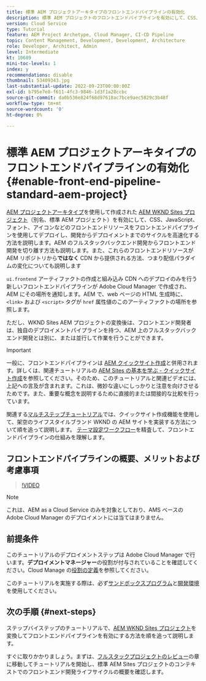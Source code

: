 ```yaml
---
title: 標準 AEM プロジェクトアーキタイプのフロントエンドパイプラインの有効化
description: 標準 AEM プロジェクトのフロントエンドパイプラインを有効にして、CSS、JavaScript、フォント、アイコンなどの静的リソースのデプロイを迅速化する方法を説明します。また、AEM のフルスタックバックエンド開発からフロントエンド開発を切り離す方法も説明します。
version: Cloud Service
type: Tutorial
feature: AEM Project Archetype, Cloud Manager, CI-CD Pipeline
topic: Content Management, Development, Development, Architecture
role: Developer, Architect, Admin
level: Intermediate
kt: 10689
mini-toc-levels: 1
index: y
recommendations: disable
thumbnail: 53409343.jpg
last-substantial-update: 2022-09-23T00:00:00Z
exl-id: b795e7e8-f611-4fc3-9846-1d3f1a28ccbc
source-git-commit: da0b536e824f68d97618ac7bce9aec5829c3b48f
workflow-type: tm+mt
source-wordcount: '0'
ht-degree: 0%

---
```


# 標準 AEM プロジェクトアーキタイプのフロントエンドパイプラインの有効化{#enable-front-end-pipeline-standard-aem-project}

[AEM プロジェクトアーキタイプ](https://github.com/adobe/aem-project-archetype)を使用して作成された [AEM WKND Sites プロジェクト](https://github.com/adobe/aem-guides-wknd)（別名、標準 AEM プロジェクト）を有効にして、CSS、JavaScript、フォント、アイコンなどのフロントエンドリソースをフロントエンドパイプラインを使用してデプロイし、開発からデプロイメントまでのサイクルを高速化する方法を説明します。AEM のフルスタックバックエンド開発からフロントエンド開発を切り離す方法も説明します。また、これらのフロントエンドリソースが AEM リポジトリから&#x200B;__ではなく__ CDN から提供される方法、つまり配信パラダイムの変化についても説明します


`ui.frontend` アーティファクトの作成と組み込み CDN へのデプロイのみを行う新しいフロントエンドパイプラインが Adobe Cloud Manager で作成され、AEM にその場所を通知します。AEM で、web ページの HTML 生成時に、`<link>` および `<script>` タグが `href` 属性値のこのアーティファクトの場所を参照します。

ただし、WKND Sites AEM プロジェクトの変換後は、フロントエンド開発者は、独自のデプロイメントパイプラインを持つ、AEM 上のフルスタックバックエンド開発とは別に、または並行して作業を行うことができます。

>[!IMPORTANT]
>
>一般に、フロントエンドパイプラインは [AEM クイックサイト作成](https://experienceleague.adobe.com/docs/experience-manager-cloud-service/content/sites/administering/site-creation/quick-site/overview.html?lang=ja)と併用されます。詳しくは、関連チュートリアルの [AEM Sites の基本を学ぶ - クイックサイト作成](https://experienceleague.adobe.com/docs/experience-manager-learn/getting-started-wknd-tutorial-develop/site-template/overview.html?lang=ja)を参照してください。そのため、このチュートリアルと関連ビデオには、上記への言及が含まれます。これは、微妙な違いにしっかりと注意を向けさせるためです。また、重要な概念を説明するために直接的または間接的な比較を行っています。


関連する[マルチステップチュートリアル](https://experienceleague.adobe.com/docs/experience-manager-learn/getting-started-wknd-tutorial-develop/site-template/overview.html?lang=ja)では、クイックサイト作成機能を使用して、架空のライフスタイルブランド WKND の AEM サイトを実装する方法について順を追って説明します。 [テーマ設定ワークフロー](https://experienceleague.adobe.com/docs/experience-manager-learn/getting-started-wknd-tutorial-develop/site-template/theming.html?lang=ja)を精査して、フロントエンドパイプラインの仕組みを理解します。

## フロントエンドパイプラインの概要、メリットおよび考慮事項

>[!VIDEO](https://video.tv.adobe.com/v/3409343?quality=12&learn=on)


>[!NOTE]
>
>これは、AEM as a Cloud Service のみを対象としており、AMS ベースの Adobe Cloud Manager のデプロイメントには当てはまりません。

## 前提条件

このチュートリアルのデプロイメントステップは Adobe Cloud Manager で行います。__デプロイメントマネージャー__&#x200B;の役割が付与されていることを確認してください。Cloud Manage の[役割の定義](https://experienceleague.adobe.com/docs/experience-manager-cloud-manager/content/requirements/users-and-roles.html?lang=ja#role-definitions)を参照してください。

このチュートリアルを実施する際は、必ず[サンドボックスプログラム](https://experienceleague.adobe.com/docs/experience-manager-cloud-service/content/implementing/using-cloud-manager/programs/introduction-sandbox-programs.html?lang=ja)と[開発環境](https://experienceleague.adobe.com/docs/experience-manager-cloud-service/content/implementing/using-cloud-manager/manage-environments.html?lang=ja)を使用してください。

## 次の手順 {#next-steps}

ステップバイステップのチュートリアルで、[AEM WKND Sites プロジェクト](https://github.com/adobe/aem-guides-wknd)を変換してフロントエンドパイプラインを有効にする方法を順を追って説明します。

すぐに取りかかりましょう。まずは、[フルスタックプロジェクトのレビュー](review-uifrontend-module.md)の章に移動してチュートリアルを開始し、標準 AEM Sites プロジェクトのコンテキストでのフロントエンド開発ライフサイクルの概要を確認します。
